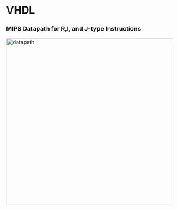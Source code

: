 # VHDL

### MIPS Datapath for R,I, and J-type Instructions

<img width="450" alt="datapath" src="https://user-images.githubusercontent.com/17348315/40518308-ec6a8746-5f87-11e8-947a-58eeee90f829.PNG">
